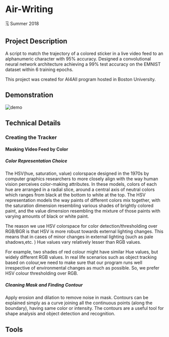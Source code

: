 # Air-Writing

🗓 Summer 2018 

## Project  Description
A script to match the trajectory of a colored sticker in a live video feed to an alphanumeric character with 95% accuracy.
Designed a convolutional neural network architecture achieving a 99% test accuracy on the EMNIST dataset within 6 training epochs.

This project was created for AI4All program hosted in Boston University.

## Demonstration

![demo](AirWriting.gif)

## Technical Details

### Creating the Tracker

#### Masking Video Feed by Color

##### Color Representation Choice
The HSV(hue, saturation, value) colorspace designed in the 1970s by computer graphics researchers to more closely align with the way human vision perceives color-making attributes. In these models, colors of each hue are arranged in a radial slice, around a central axis of neutral colors which ranges from black at the bottom to white at the top. The HSV representation models the way paints of different colors mix together, with the saturation dimension resembling various shades of brightly colored paint, and the value dimension resembling the mixture of those paints with varying amounts of black or white paint.

The reason we use HSV colorspace for color detection/thresholding over RGB/BGR is that HSV is more robust towards external lighting changes. This means that in cases of minor changes in external lighting (such as pale shadows,etc. ) Hue values vary relatively lesser than RGB values.

For example, two shades of red colour might have similar Hue values, but widely different RGB values. In real life scenarios such as object tracking based on colour,we need to make sure that our program runs well irrespective of environmental changes as much as possible. So, we prefer HSV colour thresholding over RGB.

##### Cleaning Mask and Finding Contour
Apply erosion and dilation to remove noise in mask.
Contours can be explained simply as a curve joining all the continuous points (along the boundary), having same color or intensity. The contours are a useful tool for shape analysis and object detection and recognition.
## Tools
